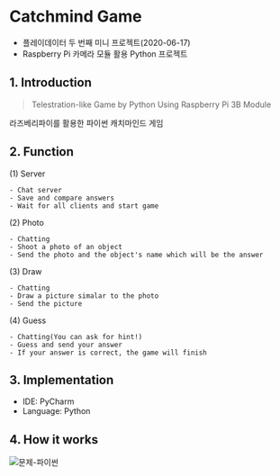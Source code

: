 # Catchmind Game

- 플레이데이터 두 번째 미니 프로젝트(2020-06-17)
- Raspberry Pi 카메라 모듈 활용 Python 프로젝트


## 1. Introduction

> Telestration-like Game by Python Using Raspberry Pi 3B Module

라즈베리파이를 활용한 파이썬 캐치마인드 게임


## 2. Function

(1) Server

```
- Chat server
- Save and compare answers
- Wait for all clients and start game
```

(2) Photo

```
- Chatting
- Shoot a photo of an object
- Send the photo and the object's name which will be the answer
```

(3) Draw

```
- Chatting
- Draw a picture simalar to the photo
- Send the picture
```

(4) Guess

```
- Chatting(You can ask for hint!)
- Guess and send your answer
- If your answer is correct, the game will finish
```


## 3. Implementation

- IDE: PyCharm
- Language: Python


## 4. How it works

![문제-파이썬](https://user-images.githubusercontent.com/40985307/92245689-ae814500-eeff-11ea-9454-56bdbeb71f29.png)


